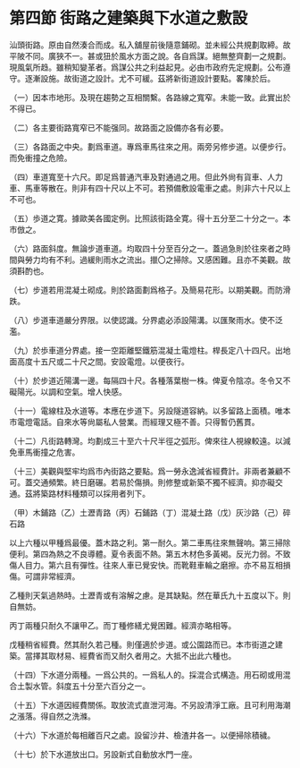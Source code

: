 # 第四節    街路之建築與下水道之敷設

汕頭街路。原由自然湊合而成。私入舖屋前後隨意鋪砌。並未經公共規劃取締。故平陂不同。廣狹不一。甚或狃於風水方面之說。各自爲謀。絕無整齊劃一之規劃。現風氣所趋。雖稍知變革者。爲謀公共之利益起見。必由市政府先定規劃。公布遵守。逐漸設施。故街道之設計。尤不可緩。茲將新街道設計要點。畧陳於后。

（一）因本市地形。及現在趨勢之互相關繫。各路線之寬窄。未能一致。此實出於不得已。

（二）各主要街路寬窄已不能强同。故路面之設備亦各有必要。

（三）各路面之中央。劃爲車道。專爲車馬往來之用。兩旁另修步道。以便步行。而免衝撞之危險。

（四）車道寬至十六尺。即足爲普通汽車及對通過之用。但此外尙有貨車、人力車、馬車等散在。則非有四十尺以上不可。若預備敷設電車之處。則非六十尺以上不可也。

（五）歩道之寛。據歐美各國定例。比照該街路全寛。得十五分至二十分之一。本市倣之。

（六）路面斜度。無論步道車道。均取四十分至百分之一。蓋過急則於往來者之時間與勞力均有不利。過緩則雨水之流出。擸〇之掃除。又感困難。且亦不美觀。故須斟酌也。

（七）步道若用混凝土砌成。則於路面劃爲格子。及簡易花形。以期美觀。而防滑跌。

（八）步道車道嚴分界限。以使認識。分界處必添設陽溝。以匯聚雨水。使不泛濫。

（九）於歩車道分界處。接一空距離堅鐵筋混凝土電燈柱。桿長定八十四尺。出地面高度十五尺或二十尺之間。安設電燈。以便夜行。

（十）於步道近陽溝一邊。每隔四十尺。各種落葉樹一株。俾夏令陰凉。冬令又不礙陽光。以調和空氣。增人快感。

（十一）電線柱及水道等。本應在步道下。另設隧道容納。以多留路上面積。唯本市電燈電話。自來水等尙屬私人營業。而經理又極不善。只得暫仍舊貫。

（十二）凡街路轉灣。均劃成三十至六十尺半徑之弧形。俾來往人視線較遠。以減免車馬衝撞之危害。

（十三）美觀與堅牢均爲市內街路之要點。爲一勞永逸減省經費計。非兩者兼顧不可。蓋交通頻繁。終日磨碾。若易於傷損。則修整或新築不獨不經濟。抑亦礙交通。茲將築路材料種類可以採用者列下。

（甲）木鋪路（乙）土瀝青路（丙）石鋪路（丁）混凝土路（戊）灰沙路（己）碎石路

以上六種以甲種爲最優。蓋木路之利。第一耐久。第二車馬往來無聲响。第三掃除便利。第四為熱之不良導體。夏令表面不熱。第五木材色多黃褐。反光力弱。不致傷人目力。第六且有彈性。往來人車已覺安快。而靴鞋車輪之磨擦。亦不易互相損傷。可謂非常經濟。

乙種則天氣過熱時。土瀝青或有溶解之慮。是其缺點。然在華氏九十五度以下。則自無妨。

丙丁兩種只耐久不讓甲乙。而丁種修繕尤覺困難。經濟亦略相等。

戊種稍省經費。然其耐久若己種。則僅適於步道。或公園路而已。本市街道之建築。當擇其取材易、經費省而又耐久者用之。大抵不出此六種也。

（十四）下水道分兩種。一爲公共的。一爲私人的。採混合式構造。用石砌或用混合土製水管。斜度五十分至六百分之一。

（十五）下水道因經費關係。取放流式直泄河海。不另設清淨工廠。且可利用海潮之漲落。得自然之洗滌。

（十六）下水道於每相離百尺之處。設留沙井、檢渣井各一。以便掃除積穢。

（十七）於下水道放出口。另設新式自動放水門一座。
